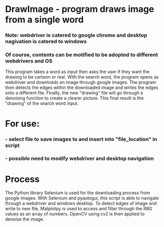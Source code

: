# DrawImage  - program draws image from a single word
### Note: webdriver is catered to google chrome and desktop nagivation is catered to windows
### Of course, contents can be motified to be adopted to different webdrivers and OS
This program takes a word as input then asks the user if they want the drawing to be cartoon or real. With the search word, the program opens as webdriver and downloads an image through google images. The program then detects the edges within the downloaded image and writes the edges onto a different file. Finally, the new "drawing" file will go through a denoising function to create a clearer picture. This final result is the "drawing" of the search word input.

# For use: 
### - select file to save images to and insert into "file_location" in script
### - possible need to modify webdriver and desktop navigation

# Process
The Python library Selenium is used for the downloading process from google images. With Selenium and pyautogui, this script is able to navigate through a webdriver and windows desktop.  To detect edges of image and write to new file, Matplotpy is used to access and filter through the RBG values as an array of numbers. OpenCV using cv2 is then applied to denoise the image.
